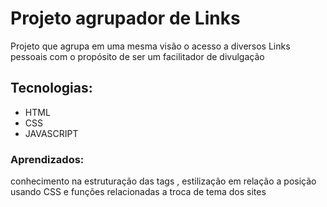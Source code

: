 <h1>Projeto agrupador de Links</h1>

<p>Projeto que agrupa em uma mesma visão o acesso a diversos Links pessoais com o propósito de ser um facilitador de divulgação</p>

<h2>Tecnologias: </h2>
<ul>
    <li>HTML</li>
    <li>CSS</li>
    <li>JAVASCRIPT</li>
</ul>

<h3>Aprendizados:</h3>
<p>conhecimento na estruturação das tags , estilização em relação a posição usando CSS e funções relacionadas a troca de tema dos sites</p>